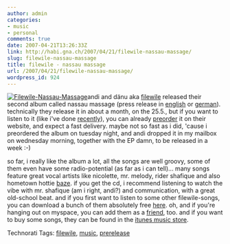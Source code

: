 ```yaml
---
author: admin
categories:
- music
- personal
comments: true
date: 2007-04-21T13:26:33Z
link: http://habi.gna.ch/2007/04/21/filewile-nassau-massage/
slug: filewile-nassau-massage
title: filewile - nassau massage
url: /2007/04/21/filewile-nassau-massage/
wordpress_id: 924
---
```


[![Filewile-Nassau-Massage](http://habi.gna.ch/wp-content/uploads/2007/04/filewile-nassau-massage-tm.jpg)](http://habi.gna.ch/wp-content/uploads/2007/04/filewile-nassau-massage.jpg)andi and dänu aka [filewile](http://filewile.com/) released their second album called nassau massage (press release in [english](http://filewile.com/media/press/nassau_massage/INFO_MWCD003_E.pdf) or [german](http://filewile.com/media/press/nassau_massage/INFO_MWCD003_D.pdf)).
technically they release it in about a month, on the 25.5., but if you want to listen to it (like i've done [recently](http://www.last.fm/user/habi/charts/?charttype=recenttracks)), you can already [preorder](http://filewile.com/preorder/) it on their website, and expect a fast delivery. maybe not so fast as i did, 'cause i preordered the album on tuesday night, and andi dropped it in my mailbox on wednesday morning, together with the EP damn, to be released in a week :-)

so far, i really like the album a lot, all the songs are well groovy, some of them even have some radio-potential (as far as i can tell)... many songs feature great vocal artists like nicolette, mr. melody, rider shafique and also hometown hottie [baze](http://www.chlyklass.ch). if you get the cd, i recommend listening to  watch the vibe with mr. shafique (am i right, andi?) and communication, with a great old-school beat. and if you first want to listen to some other filewile-songs, you can download a bunch of them absolutely free [here](http://filewile.com/html/en/tracks_download/index.php). oh, and if you're hanging out on myspace, you can add them as a [friend](http://www.myspace.com/filewile), too. and if you want to buy some songs, they can be found in the [itunes music store](http://phobos.apple.com/WebObjects/MZStore.woa/wa/viewArtistSongs?sortMode=0&artistId=42569013).



Technorati Tags: [filewile](http://www.technorati.com/tag/filewile), [music](http://www.technorati.com/tag/music), [prerelease](http://www.technorati.com/tag/prerelease)
